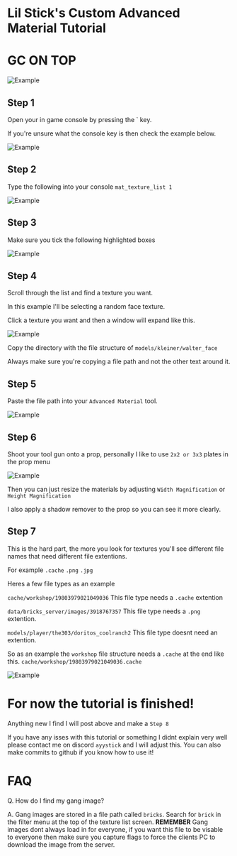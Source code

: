 # Lil Stick's Custom Advanced Material Tutorial

# GC ON TOP

![Example](https://i.imgur.com/tHb4qW1.png)

## Step 1
Open your in game console by pressing the ` key.

If you're unsure what the console key is then check the example below.

![Example](https://i.imgur.com/TLgOzZx.png "Logo Title Text 1")

## Step 2

Type the following into your console `mat_texture_list 1`

![Example](https://i.imgur.com/UpuvPM5.png "Logo Title Text 1")

## Step 3

Make sure you tick the following highlighted boxes

![Example](https://i.imgur.com/gmKNX9g.png)

## Step 4

Scroll through the list and find a texture you want.

In this example I'll be selecting a random face texture.

Click a texture you want and then a window will expand like this.

![Example](https://i.imgur.com/0YkWkqd.png)

Copy the directory with the file structure of `models/kleiner/walter_face`

Always make sure you're copying a file path and not the other text around it.

## Step 5

Paste the file path into your `Advanced Material` tool.

![Example](https://i.imgur.com/pD8Z81I.png)

## Step 6

Shoot your tool gun onto a prop, personally I like to use `2x2 or 3x3` plates in the prop menu

![Example](https://i.imgur.com/kW7vb4r.png)

Then you can just resize the materials by adjusting `Width Magnification` or `Height Magnification`

I also apply a shadow remover to the prop so you can see it more clearly.

## Step 7

This is the hard part, the more you look for textures you'll see different file names that need different file extentions.

For example `.cache` `.png` `.jpg`

Heres a few file types as an example

`cache/workshop/19803979021049036` This file type needs a `.cache` extention

`data/bricks_server/images/3918767357` This file type needs a `.png` extention.

`models/player/the303/doritos_coolranch2` This file type doesnt need an extention.

So as an example the `workshop` file structure needs a `.cache` at the end like this. `cache/workshop/19803979021049036.cache`

![Example](https://i.imgur.com/mEX6Vfz.png)

# For now the tutorial is finished!

Anything new I find I will post above and make a `Step 8`

If you have any isses with this tutorial or something I didnt explain very well please contact me on discord `ayystick` and I will adjust this. You can also make commits to github if you know how to use it!

# FAQ

Q. How do I find my gang image?

A. Gang images are stored in a file path called `bricks`. Search for `brick` in the filter menu at the top of the texture list screen. **REMEMBER** Gang images dont always load in for everyone, if you want this file to be visable to everyone then make sure you capture flags to force the clients PC to download the image from the server.
